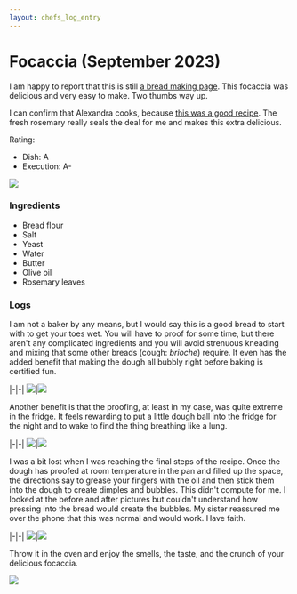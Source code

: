 ```yaml
---
layout: chefs_log_entry
---
```


# Focaccia (September 2023)

I am happy to report that this is still [a bread making page](../brioche.html). This focaccia was delicious and very easy to make. Two thumbs way up.

I can confirm that Alexandra cooks, because [this was a good recipe](https://alexandracooks.com/2018/03/02/overnight-refrigerator-focaccia-best-focaccia/). 
The fresh rosemary really seals the deal for me and makes this extra delicious.

Rating:
- Dish: A
- Execution: A-

![](../../assets/focaccia/focaccia_baked.jpg)

### Ingredients

- Bread flour
- Salt
- Yeast
- Water
- Butter
- Olive oil
- Rosemary leaves

### Logs

I am not a baker by any means, but I would say this is a good bread to start with to get your toes wet. You will have to proof for some time, but there
aren't any complicated ingredients and you will avoid strenuous kneading and mixing that some other breads (cough: *brioche*) require. It even has the
added benefit that making the dough all bubbly right before baking is certified fun.

|-|-|
![](../../assets/focaccia/focaccia_unmixed.jpg)|![](../../assets/focaccia/focaccia_mixing.jpg)

Another benefit is that the proofing, at least in my case, was quite extreme in the fridge. It feels rewarding to put a little dough ball into the fridge
for the night and to wake to find the thing breathing like a lung.

|-|-|
![](../../assets/focaccia/focaccia_pre_fridge_proof.jpg)|![](../../assets/focaccia/focaccia_post_fridge_proof.jpg)

I was a bit lost when I was reaching the final steps of the recipe. Once the dough has proofed at room temperature in the pan and filled up the space,
the directions say to grease your fingers with the oil and then stick them into the dough to create dimples and bubbles. This didn't compute for me. 
I looked at the before and after pictures but couldn't understand how pressing into the bread would create the bubbles. My sister reassured me over the phone
that this was normal and would work. Have faith.

|-|-|
![](../../assets/focaccia/focaccia_preproof.jpg)|![](../../assets/focaccia/focaccia_bubbly.jpg)

Throw it in the oven and enjoy the smells, the taste, and the crunch of your delicious focaccia.

![](../../assets/focaccia/focaccia_final.jpg)
